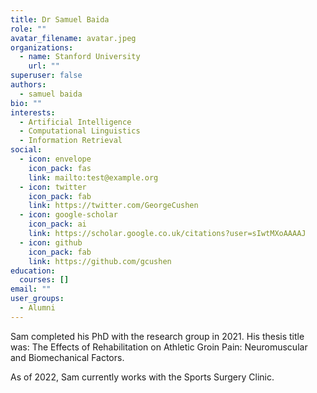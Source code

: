 ```yaml
---
title: Dr Samuel Baida
role: ""
avatar_filename: avatar.jpeg
organizations:
  - name: Stanford University
    url: ""
superuser: false
authors:
  - samuel baida
bio: ""
interests:
  - Artificial Intelligence
  - Computational Linguistics
  - Information Retrieval
social:
  - icon: envelope
    icon_pack: fas
    link: mailto:test@example.org
  - icon: twitter
    icon_pack: fab
    link: https://twitter.com/GeorgeCushen
  - icon: google-scholar
    icon_pack: ai
    link: https://scholar.google.co.uk/citations?user=sIwtMXoAAAAJ
  - icon: github
    icon_pack: fab
    link: https://github.com/gcushen
education:
  courses: []
email: ""
user_groups:
  - Alumni
---
```

Sam completed his PhD with the research group in 2021. His thesis title was: The Effects of Rehabilitation on Athletic Groin Pain: Neuromuscular and Biomechanical Factors.

As of 2022, Sam currently works with the Sports Surgery Clinic.